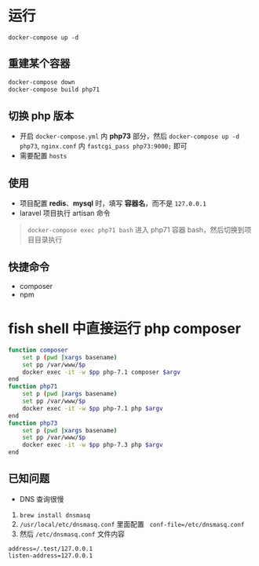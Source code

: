 # 运行
```
docker-compose up -d
```

## 重建某个容器
```bash
docker-compose down
docker-compose build php71
```
## 切换 php 版本
- 开启 `docker-compose.yml` 内 **php73** 部分，然后 `docker-compose up -d php73`, `nginx.conf` 内 `fastcgi_pass php73:9000;` 即可
- 需要配置 `hosts`

## 使用
- 项目配置 **redis**、**mysql** 时，填写 **容器名**，而不是 `127.0.0.1`
- laravel 项目执行 artisan 命令
> `docker-compose exec php71 bash` 进入 php71 容器 bash，然后切换到项目目录执行

## 快捷命令
- composer
- npm

# fish shell 中直接运行 php composer
```bash
function composer
    set p (pwd |xargs basename)
    set pp /var/www/$p
    docker exec -it -w $pp php-7.1 composer $argv
end
function php71
    set p (pwd |xargs basename)
    set pp /var/www/$p
    docker exec -it -w $pp php-7.1 php $argv
end
function php73
    set p (pwd |xargs basename)
    set pp /var/www/$p
    docker exec -it -w $pp php-7.3 php $argv
end
```


## 已知问题
- DNS 查询很慢
1.  `brew install dnsmasq`
2. `/usr/local/etc/dnsmasq.conf` 里面配置 ` conf-file=/etc/dnsmasq.conf`
3. 然后 `/etc/dnsmasq.conf` 文件内容
 ```
address=/.test/127.0.0.1
listen-address=127.0.0.1
```
